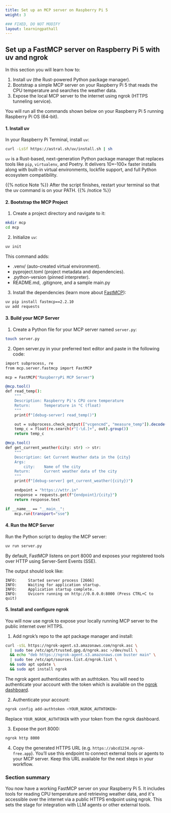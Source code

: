 ```yaml
---
title: Set up an MCP server on Raspberry Pi 5
weight: 3

### FIXED, DO NOT MODIFY
layout: learningpathall
---
```


## Set up a FastMCP server on Raspberry Pi 5 with uv and ngrok

In this section you will learn how to:

1. Install uv (the Rust-powered Python package manager).  
2. Bootstrap a simple MCP server on your Raspberry Pi 5 that reads the CPU temperature and searches the weather data.
3. Expose the local MCP server to the internet using ngrok (HTTPS tunneling service).

You will run all the commands shown below on your Raspberry Pi 5 running Raspberry Pi OS (64-bit). 

#### 1. Install uv
In your Raspberry Pi Terminal, install `uv`:
```bash
curl -LsSf https://astral.sh/uv/install.sh | sh
```

`uv` is a Rust-based, next-generation Python package manager that replaces tools like `pip`, `virtualenv`, and Poetry. It delivers 10×–100× faster installs along with built-in virtual environments, lockfile support, and full Python ecosystem compatibility.

{{% notice Note %}}
After the script finishes, restart your terminal so that the uv command is on your PATH.
{{% /notice %}}

#### 2. Bootstrap the MCP Project
1. Create a project directory and navigate to it:
```bash
mkdir mcp
cd mcp
```
2. Initialize `uv`:
```bash
uv init
```
This command adds:
- .venv/ (auto-created virtual environment).
- pyproject.toml (project metadata and dependencies).
- .python-version (pinned interpreter).
- README.md, .gitignore, and a sample main.py

3. Install the dependencies (learn more about [FastMCP](https://github.com/jlowin/fastmcp)):

```bash
uv pip install fastmcp==2.2.10
uv add requests
```

#### 3. Build your MCP Server 
1. Create a Python file for your MCP server named `server.py`:
```bash
touch server.py
```
2. Open server.py in your preferred text editor and paste in the following code:
```bash
import subprocess, re
from mcp.server.fastmcp import FastMCP

mcp = FastMCP("RaspberryPi MCP Server")

@mcp.tool()
def read_temp():
    """
    Description: Raspberry Pi's CPU core temperature
    Return:      Temperature in °C (float)
    """
    print(f"[debug-server] read_temp()")

    out = subprocess.check_output(["vcgencmd", "measure_temp"]).decode()
    temp_c = float(re.search(r"[-\d.]+", out).group())
    return temp_c

@mcp.tool()
def get_current_weather(city: str) -> str:
    """
    Description: Get Current Weather data in the {city}
    Args:
        city:    Name of the city
    Return:      Current weather data of the city
    """
    print(f"[debug-server] get_current_weather({city})")

    endpoint = "https://wttr.in"
    response = requests.get(f"{endpoint}/{city}")
    return response.text

if __name__ == "__main__":
    mcp.run(transport="sse")
```

#### 4. Run the MCP Server

Run the Python script to deploy the MCP server:

```python
uv run server.py
```
By default, FastMCP listens on port 8000 and exposes your registered tools over HTTP using Server-Sent Events (SSE).

The output should look like:

```output
INFO:     Started server process [2666]
INFO:     Waiting for application startup.
INFO:     Application startup complete.
INFO:     Uvicorn running on http://0.0.0.0:8000 (Press CTRL+C to quit)
```

#### 5. Install and configure ngrok

You will now use ngrok to expose your locally running MCP server to the public internet over HTTPS.

1. Add ngrok’s repo to the apt package manager and install:
```bash
curl -sSL https://ngrok-agent.s3.amazonaws.com/ngrok.asc \
  | sudo tee /etc/apt/trusted.gpg.d/ngrok.asc >/dev/null \
  && echo "deb https://ngrok-agent.s3.amazonaws.com buster main" \
  | sudo tee /etc/apt/sources.list.d/ngrok.list \
  && sudo apt update \
  && sudo apt install ngrok
```
The ngrok agent authenticates with an authtoken. You will need to authenticate your account with the token which is available on the [ngrok dashboard](https://dashboard.ngrok.com/get-started/your-authtoken).
 
2. Authenticate your account:
```bash
ngrok config add-authtoken <YOUR_NGROK_AUTHTOKEN>
```
Replace `YOUR_NGROK_AUTHTOKEN` with your token from the ngrok dashboard.

3. Expose the port 8000:
```bash
ngrok http 8000
```
4. Copy the generated HTTPS URL (e.g. `https://abcd1234.ngrok-free.app`). You’ll use this endpoint to connect external tools or agents to your MCP server. Keep this URL available for the next steps in your workflow.

### Section summary

You now have a working FastMCP server on your Raspberry Pi 5. It includes tools for reading CPU temperature and retrieving weather data, and it's accessible over the internet via a public HTTPS endpoint using ngrok. This sets the stage for integration with LLM agents or other external tools.

